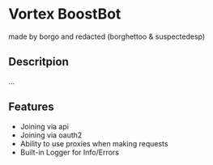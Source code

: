 # Vortex BoostBot
made by borgo and redacted (borghettoo & suspectedesp)

## Descritpion
... <!-- add desc here -->

## Features
- Joining via api
- Joining via oauth2
- Ability to use proxies when making requests 
- Built-in Logger for Info/Errors
<!-- add more features here -->

<!-- bla bla -->
